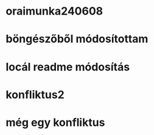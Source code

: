 # oraimunka240608
# böngészőből módosítottam
# locál readme módosítás
# konfliktus2
# még egy konfliktus

